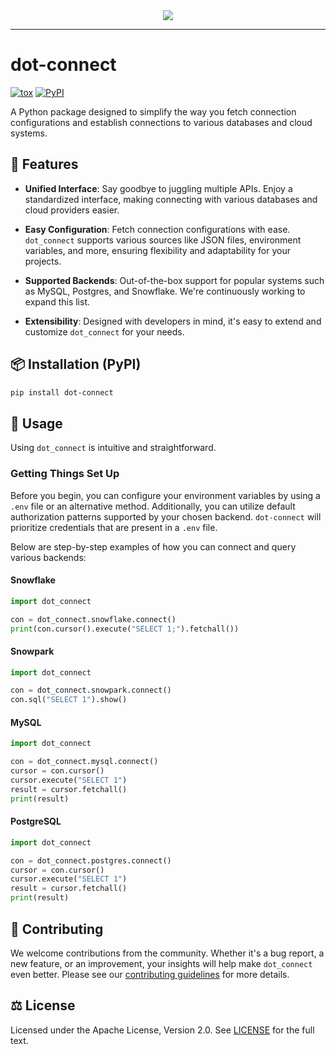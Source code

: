 <div align="center">
  <img src="https://github.com/charleshardage/dot-connect/assets/119973756/7d52a0b4-a7c3-4df0-845d-0d73b0a20a42"><br>
</div>

-----------------

# dot-connect
[![tox](https://github.com/learning-the-computers/dot-connect/actions/workflows/tox.yml/badge.svg)](https://github.com/learning-the-computers/dot-connect/actions/workflows/tox.yml)
[![PyPI](https://img.shields.io/pypi/v/dot-connect.svg)](https://pypi.org/project/dot-connect)

A Python package designed to simplify the way you fetch connection configurations and establish connections to various databases and cloud systems.

## 🚀 Features

- **Unified Interface**: Say goodbye to juggling multiple APIs. Enjoy a standardized interface, making connecting with various databases and cloud providers easier.

- **Easy Configuration**: Fetch connection configurations with ease. `dot_connect` supports various sources like JSON files, environment variables, and more, ensuring flexibility and adaptability for your projects.

- **Supported Backends**: Out-of-the-box support for popular systems such as MySQL, Postgres, and Snowflake. We're continuously working to expand this list.

- **Extensibility**: Designed with developers in mind, it's easy to extend and customize `dot_connect` for your needs.

## 📦 Installation (PyPI)

```bash
pip install dot-connect
```

## 🔧 Usage

Using `dot_connect` is intuitive and straightforward.

### Getting Things Set Up

Before you begin, you can configure your environment variables by using a `.env` file or an alternative method. Additionally, you can utilize default authorization patterns supported by your chosen backend. `dot-connect` will prioritize credentials that are present in a `.env` file.

Below are step-by-step examples of how you can connect and query various backends:

#### Snowflake

```python
import dot_connect

con = dot_connect.snowflake.connect()
print(con.cursor().execute("SELECT 1;").fetchall())
```

#### Snowpark
```python
import dot_connect

con = dot_connect.snowpark.connect()
con.sql("SELECT 1").show()
```

#### MySQL
```python
import dot_connect

con = dot_connect.mysql.connect()
cursor = con.cursor()
cursor.execute("SELECT 1")
result = cursor.fetchall()
print(result)
```

#### PostgreSQL
```python
import dot_connect

con = dot_connect.postgres.connect()
cursor = con.cursor()
cursor.execute("SELECT 1")
result = cursor.fetchall()
print(result)
```

## 🤝 Contributing

We welcome contributions from the community. Whether it's a bug report, a new feature, or an improvement, your insights will help make `dot_connect` even better. Please see our [contributing guidelines](docs/CONTRIBUTING.md) for more details.

## ⚖️ License
Licensed under the Apache License, Version 2.0. See [LICENSE](LICENSE) for the full text.
